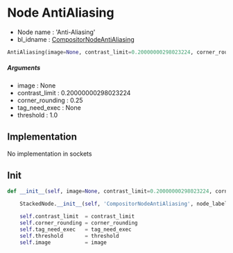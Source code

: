 # Node AntiAliasing

- Node name : 'Anti-Aliasing'
- bl_idname : [CompositorNodeAntiAliasing](https://docs.blender.org/api/current/bpy.types.{bl_idname}.html)


``` python
AntiAliasing(image=None, contrast_limit=0.20000000298023224, corner_rounding=0.25, tag_need_exec=None, threshold=1.0, node_label=None, node_color=None)
```
##### Arguments

- image : None
- contrast_limit : 0.20000000298023224
- corner_rounding : 0.25
- tag_need_exec : None
- threshold : 1.0

## Implementation

No implementation in sockets

## Init

``` python
def __init__(self, image=None, contrast_limit=0.20000000298023224, corner_rounding=0.25, tag_need_exec=None, threshold=1.0, node_label=None, node_color=None):

    StackedNode.__init__(self, 'CompositorNodeAntiAliasing', node_label=node_label, node_color=node_color)

    self.contrast_limit  = contrast_limit
    self.corner_rounding = corner_rounding
    self.tag_need_exec   = tag_need_exec
    self.threshold       = threshold
    self.image           = image
```
